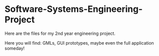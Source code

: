 # Software-Systems-Engineering-Project

Here are the files for my 2nd year engineering project.

Here you will find: GMLs, GUI prototypes, maybe even the full application someday!
